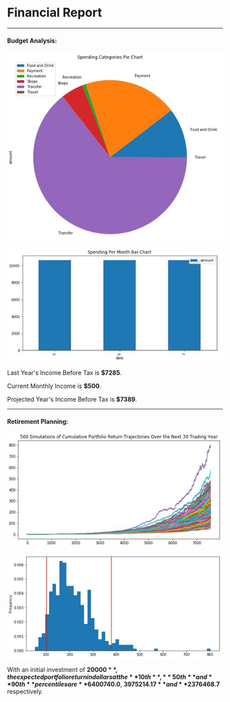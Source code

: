 # Financial Report

---

#### Budget Analysis:

![](spending_categories_pie_chart.jpg)

![](spending_per_month_bar_chart.jpg)

Last Year's Income Before Tax is **$7285**.

Current Monthly Income is **$500**.

Projected Year's Income Before Tax is **$7389**.

---

#### Retirement Planning:

![](simulated_retirement_portfolio.jpg)

![](histogram_confidence_level.jpg)

With an initial investment of **$20000**, the expected portfolio return in dollars at the **10th**, **50th** and **90th** percentiles are **$6400740.0**, **$3975214.17** and **$2376468.7** respectively.

